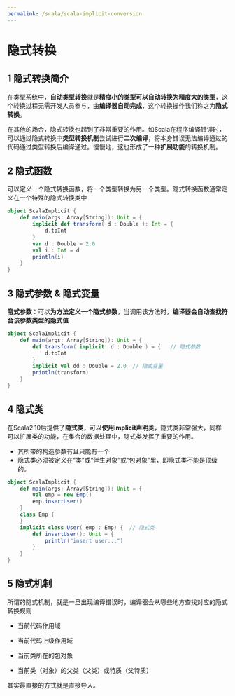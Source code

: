 ```yaml
---
permalink: /scala/scala-implicit-conversion
---
```


# 隐式转换

## 1 隐式转换简介

在类型系统中，**自动类型转换**就是**精度小的类型可以自动转换为精度大的类型**，这个转换过程无需开发人员参与，由**编译器自动完成**，这个转换操作我们称之为**隐式转换**。

在其他的场合，隐式转换也起到了非常重要的作用。如Scala在程序编译错误时，可以通过隐式转换中**类型转换机制**尝试进行**二次编译**，将本身错误无法编译通过的代码通过类型转换后编译通过。慢慢地，这也形成了一种**扩展功能**的转换机制。

## 2 隐式函数

可以定义一个隐式转换函数，将一个类型转换为另一个类型。隐式转换函数通常定义在一个特殊的隐式转换类中

```scala
object ScalaImplicit {
    def main(args: Array[String]): Unit = {
        implicit def transform( d : Double ): Int = {
            d.toInt
        }
        var d : Double = 2.0
        val i : Int = d
        println(i)
    }
}
```



## 3 隐式参数 & 隐式变量

**隐式参数**：可以**为方法定义一个隐式参数**，当调用该方法时，**编译器会自动查找符合该参数类型的隐式值**



```scala
object ScalaImplicit {
    def main(args: Array[String]): Unit = {
        def transform( implicit  d : Double ) = {	// 隐式参数
            d.toInt
        }
        implicit val dd : Double = 2.0	// 隐式变量
        println(transform)
    }
}
```

## 4 隐式类

​	在Scala2.10后提供了**隐式类**，可以**使用implicit声明**类，隐式类非常强大，同样可以扩展类的功能，在集合的数据处理中，隐式类发挥了重要的作用。

-   其所带的构造参数有且只能有一个
-   隐式类必须被定义在“类”或“伴生对象”或“包对象”里，即隐式类不能是顶级的。


```scala
object ScalaImplicit {
    def main(args: Array[String]): Unit = {
        val emp = new Emp()
        emp.insertUser()
    }
    class Emp {
    }
    implicit class User( emp : Emp) {  // 隐式类
        def insertUser(): Unit = {
            println("insert user...")
        }
    }
}
```



## 5 隐式机制

所谓的隐式机制，就是一旦出现编译错误时，编译器会从哪些地方查找对应的隐式转换规则

-   当前代码作用域

-   当前代码上级作用域

-   当前类所在的包对象

-   当前类（对象）的父类（父类）或特质（父特质）


其实最直接的方式就是直接导入。
